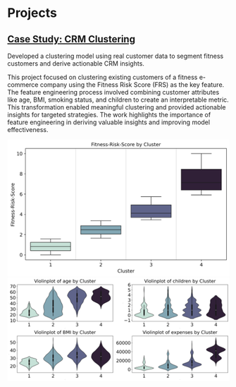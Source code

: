 # Projects
## [Case Study: CRM Clustering](https://github.com/moritz-podiebrad/CRM-Clustering)

Developed a clustering model using real customer data to segment
fitness customers and derive actionable CRM insights. 

This project focused on clustering existing customers of a fitness e-commerce company using the Fitness Risk Score (FRS) as the key feature. The feature engineering process involved combining customer attributes like age, BMI, smoking status, and children to create an interpretable metric. This transformation enabled meaningful clustering and provided actionable insights for targeted strategies. The work highlights the importance of feature engineering in deriving valuable insights and improving model effectiveness.

![Mein Bild](assets/img/FRS_boxplot.png)
![Mein Bild](assets/img/violinplots.png)
